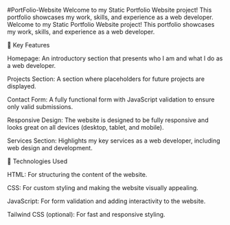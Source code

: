 #PortFolio-Website
Welcome to my Static Portfolio Website project! This portfolio showcases my work, skills, and experience as a web developer. Welcome to my Static Portfolio Website project! This portfolio showcases my work, skills, and experience as a web developer.

🚀 Key Features

Homepage: An introductory section that presents who I am and what I do as a web developer.

Projects Section: A section where placeholders for future projects are displayed.

Contact Form: A fully functional form with JavaScript validation to ensure only valid submissions.

Responsive Design: The website is designed to be fully responsive and looks great on all devices (desktop, tablet, and mobile).

Services Section: Highlights my key services as a web developer, including web design and development.

🔧 Technologies Used

HTML: For structuring the content of the website.

CSS: For custom styling and making the website visually appealing.

JavaScript: For form validation and adding interactivity to the website.

Tailwind CSS (optional): For fast and responsive styling.
